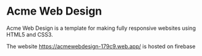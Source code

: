 # Acme Web Design

Acme Web Design is a template for making fully responsive websites using HTML5 and CSS3.

The website https://acmewebdesign-179c9.web.app/ is hosted on firebase
